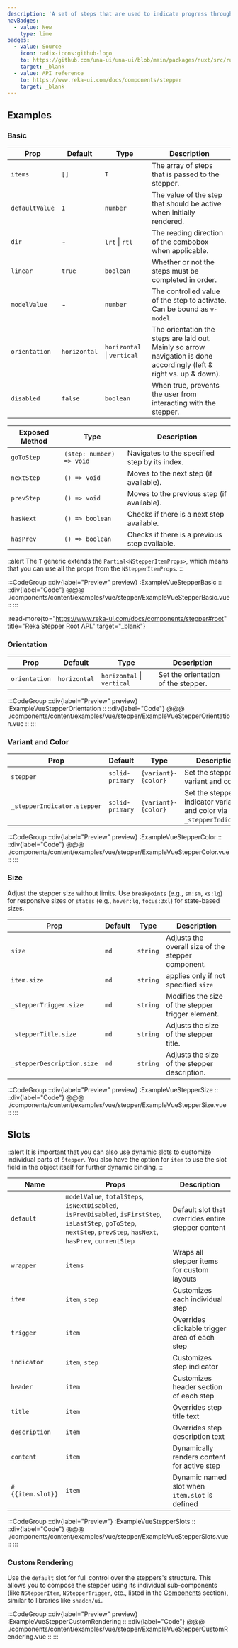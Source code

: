 ```yaml
---
description: 'A set of steps that are used to indicate progress through a multi-step process.'
navBadges:
  - value: New
    type: lime
badges:
  - value: Source
    icon: radix-icons:github-logo
    to: https://github.com/una-ui/una-ui/blob/main/packages/nuxt/src/runtime/components/stepper/Stepper.vue
    target: _blank
  - value: API reference
    to: https://www.reka-ui.com/docs/components/stepper
    target: _blank
---
```


## Examples

### Basic

| Prop           | Default      | Type                       | Description                                                                                                          |
| -------------- | ------------ | -------------------------- | -------------------------------------------------------------------------------------------------------------------- |
| `items`        | `[]`         | `T`                        | The array of steps that is passed to the stepper.                                                                    |
| `defaultValue` | `1`          | `number`                   | The value of the step that should be active when initially rendered.                                                 |
| `dir`          | -            | `lrt` \| `rtl`             | The reading direction of the combobox when applicable.                                                               |
| `linear`       | `true`       | `boolean`                  | Whether or not the steps must be completed in order.                                                                 |
| `modelValue`   | -            | `number`                   | The controlled value of the step to activate. Can be bound as `v-model`.                                             |
| `orientation`  | `horizontal` | `horizontal` \| `vertical` | The orientation the steps are laid out. Mainly so arrow navigation is done accordingly (left & right vs. up & down). |
| `disabled`     | `false`      | `boolean`                  | When true, prevents the user from interacting with the stepper.                                                      |

| Exposed Method | Type                     | Description                                   |
| -------------- | ------------------------ | --------------------------------------------- |
| `goToStep`     | `(step: number) => void` | Navigates to the specified step by its index. |
| `nextStep`     | `() => void`             | Moves to the next step (if available).        |
| `prevStep`     | `() => void`             | Moves to the previous step (if available).    |
| `hasNext`      | `() => boolean`          | Checks if there is a next step available.     |
| `hasPrev`      | `() => boolean`          | Checks if there is a previous step available. |

::alert
The `T` generic extends the `Partial<NStepperItemProps>`, which means that you can use all the props from the `NStepperItemProps`.
::

:::CodeGroup
::div{label="Preview" preview}
:ExampleVueStepperBasic
::
::div{label="Code"}
@@@ ./components/content/examples/vue/stepper/ExampleVueStepperBasic.vue
::
:::

:read-more{to="https://www.reka-ui.com/docs/components/stepper#root" title="Reka Stepper Root API." target="_blank"}

### Orientation

| Prop          | Default      | Type                       | Description                         |
| ------------- | ------------ | -------------------------- | ----------------------------------- |
| `orientation` | `horizontal` | `horizontal` \| `vertical` | Set the orientation of the stepper. |

:::CodeGroup
::div{label="Preview" preview}
:ExampleVueStepperOrientation
::
::div{label="Code"}
@@@ ./components/content/examples/vue/stepper/ExampleVueStepperOrientation.vue
::
:::

### Variant and Color

| Prop                        | Default         | Type                | Description                                                          |
| --------------------------- | --------------- | ------------------- | -------------------------------------------------------------------- |
| `stepper`                   | `solid-primary` | `{variant}-{color}` | Set the stepper variant and color.                                   |
| `_stepperIndicator.stepper` | `solid-primary` | `{variant}-{color}` | Set the stepper indicator variant and color via `_stepperIndicator`. |

:::CodeGroup
::div{label="Preview" preview}
:ExampleVueStepperColor
::
::div{label="Code"}
@@@ ./components/content/examples/vue/stepper/ExampleVueStepperColor.vue
::
:::

### Size

Adjust the stepper size without limits. Use `breakpoints` (e.g., `sm:sm`, `xs:lg`) for responsive sizes or `states` (e.g., `hover:lg`, `focus:3xl`) for state-based sizes.

| Prop                       | Default | Type     | Description                                        |
| -------------------------- | ------- | -------- | -------------------------------------------------- |
| `size`                     | `md`    | `string` | Adjusts the overall size of the stepper component. |
| `item.size`                | `md`    | `string` | applies only if not specified `size`               |
| `_stepperTrigger.size`     | `md`    | `string` | Modifies the size of the stepper trigger element.  |
| `_stepperTitle.size`       | `md`    | `string` | Adjusts the size of the stepper title.             |
| `_stepperDescription.size` | `md`    | `string` | Adjusts the size of the stepper description.       |

:::CodeGroup
::div{label="Preview" preview}
:ExampleVueStepperSize
::
::div{label="Code"}
@@@ ./components/content/examples/vue/stepper/ExampleVueStepperSize.vue
::
:::

## Slots

::alert
It is important that you can also use dynamic slots to customize individual parts of `Stepper`. You also have the option for `item` to use the slot field in the object itself for further dynamic binding.
::

| Name             | Props                                                                                                                                                                | Description                                        |
| ---------------- | -------------------------------------------------------------------------------------------------------------------------------------------------------------------- | -------------------------------------------------- |
| `default`        | `modelValue`, `totalSteps`, `isNextDisabled`, `isPrevDisabled`, `isFirstStep`, `isLastStep`, `goToStep`, `nextStep`, `prevStep`, `hasNext`, `hasPrev`, `currentStep` | Default slot that overrides entire stepper content |
| `wrapper`        | `items`                                                                                                                                                              | Wraps all stepper items for custom layouts         |
| `item`           | `item`, `step`                                                                                                                                                       | Customizes each individual step                    |
| `trigger`        | `item`                                                                                                                                                               | Overrides clickable trigger area of each step      |
| `indicator`      | `item`, `step`                                                                                                                                                       | Customizes step indicator                          |
| `header`         | `item`                                                                                                                                                               | Customizes header section of each step             |
| `title`          | `item`                                                                                                                                                               | Overrides step title text                          |
| `description`    | `item`                                                                                                                                                               | Overrides step description text                    |
| `content`        | `item`                                                                                                                                                               | Dynamically renders content for active step        |
| `#{{item.slot}}` | `item`                                                                                                                                                               | Dynamic named slot when `item.slot` is defined     |

:::CodeGroup
::div{label="Preview"}
:ExampleVueStepperSlots
::
::div{label="Code"}
@@@ ./components/content/examples/vue/stepper/ExampleVueStepperSlots.vue
::
:::

### Custom Rendering

Use the `default` slot for full control over the steppers's structure. This allows you to compose the stepper using its individual sub-components (like `NStepperItem`, `NStepperTrigger`, etc., listed in the [Components](#components) section), similar to libraries like `shadcn/ui`.

:::CodeGroup
::div{label="Preview" preview}
:ExampleVueStepperCustomRendering
::
::div{label="Code"}
@@@ ./components/content/examples/vue/stepper/ExampleVueStepperCustomRendering.vue
::
:::
